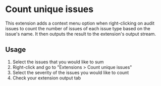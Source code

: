 # Count unique issues

This extension adds a context menu option when right-clicking on audit issues to count the number of issues of each issue type based on the issue's name. It then outputs the result to the extension's output stream.

## Usage
1. Select the issues that you would like to sum
2. Right-click and go to "Extensions > Count unique issues"
3. Select the severity of the issues you would like to count
4. Check your extension output tab
